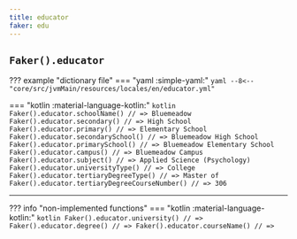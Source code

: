 ```yaml
---
title: educator
faker: edu
---
```


## `Faker().educator`

??? example "dictionary file"
    === "yaml :simple-yaml:"
        ```yaml
        --8<-- "core/src/jvmMain/resources/locales/en/educator.yml"
        ```

=== "kotlin :material-language-kotlin:"
    ```kotlin
    Faker().educator.schoolName() // => Bluemeadow
    Faker().educator.secondary() // => High School
    Faker().educator.primary() // => Elementary School
    Faker().educator.secondarySchool() // => Bluemeadow High School
    Faker().educator.primarySchool() // => Bluemeadow Elementary School
    Faker().educator.campus() // => Bluemeadow Campus
    Faker().educator.subject() // => Applied Science (Psychology)
    Faker().educator.universityType() // => College
    Faker().educator.tertiaryDegreeType() // => Master of
    Faker().educator.tertiaryDegreeCourseNumber() // => 306
    ```

---

??? info "non-implemented functions"
    === "kotlin :material-language-kotlin:"
        ```kotlin
        Faker().educator.university() // =>
        Faker().educator.degree() // =>
        Faker().educator.courseName() // =>
        ```
